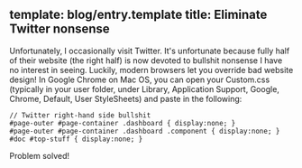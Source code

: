 template: blog/entry.template
title: Eliminate Twitter nonsense
---
Unfortunately, I occasionally visit Twitter. It's unfortunate because fully
half of their website (the right half) is now devoted to bullshit nonsense I
have no interest in seeing. Luckily, modern browsers let you override bad
website design! In Google Chrome on Mac OS, you can open your Custom.css
(typically in your user folder, under Library, Application Support, Google,
Chrome, Default, User StyleSheets) and paste in the following:

```
// Twitter right-hand side bullshit
#page-outer #page-container .dashboard { display:none; }
#page-outer #page-container .dashboard .component { display:none; }
#doc #top-stuff { display:none; }
```

Problem solved!
